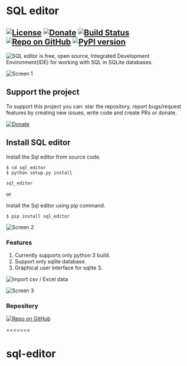 
# SQL editor

[![License](http://img.shields.io/badge/license-MIT-green.svg?style=flat)](./LICENSE)
[![Donate](https://img.shields.io/badge/Donate-PayPal-green.svg)](https://www.paypal.com/cgi-bin/webscr?cmd=_s-xclick&hosted_button_id=EUWCHQJXB9Y2N)
[![Build Status](https://travis-ci.com/struts2spring/sql-editor.svg?branch=master)](https://travis-ci.com/struts2spring/sql-editor)
[![Repo on GitHub](https://img.shields.io/badge/repo-GitHub-3D76C2.svg)](https://github.com/struts2spring/sql-editor)
[![PyPI version](https://badge.fury.io/py/sql-editor.svg)](https://badge.fury.io/py/sql-editor)
----------------------------------------------

<img style="float: left;" src="./src/images/Opal_database.png">     
SQL editor is free, open source,  Integrated Development Environment(IDE) for working with SQL in SQLite databases. 


![Screen 1](./docs/images/screen_1.PNG)

## Support the project

To support this project you can: star the repository, report bugs/request features by creating new issues, write code and create PRs or donate.

[![Donate](https://img.shields.io/badge/Donate-PayPal-green.svg)](https://www.paypal.com/cgi-bin/webscr?cmd=_s-xclick&hosted_button_id=EUWCHQJXB9Y2N)

## Install SQL editor

Install the Sql editor from source code.

```shell
$ cd sql_editor
$ python setup.py install

sql_editor
```

or 

Install the Sql editor using pip command.

```
$ pip install sql_editor
```




![Screen 2](./docs/images/screen_2.PNG)

### Features

1. Currently supports only python 3 build.
2. Support only sqlite database.
3. Graphical user interface for sqlite 3.


![Import csv / Excel data](./docs/images/import_csv_excel.PNG)


![Screen 3](./docs/images/screen_3.PNG)


### Repository

[![Repo on GitHub](https://img.shields.io/badge/repo-GitHub-3D76C2.svg)](https://github.com/struts2spring/sql-editor)

=======
# sql-editor

